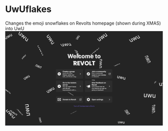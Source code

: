 # UwUflakes
Changes the emoji snowflakes on Revolts homepage (shown during XMAS) into UwU
![uwu](screenshot.png)
